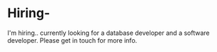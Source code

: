 # Hiring-
I'm hiring.. currently looking for a database developer and a software developer. Please get in touch for more info.
